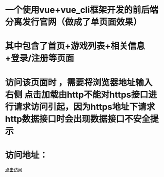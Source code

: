 # 一个使用vue+vue_cli框架开发的前后端分离发行官网（做成了单页面效果）
# 其中包含了首页+游戏列表+相关信息+登录/注册等页面
# 访问该页面时 ，需要将浏览器地址输入右侧 点击加载由http不能对https接口进行请求访问引起，因为https地址下请求http数据接口时会出现数据接口不安全提示

# 访问地址：
<a href="https://leehf.github.io/myProject/vue_fxgw/index">点击访问</a>
